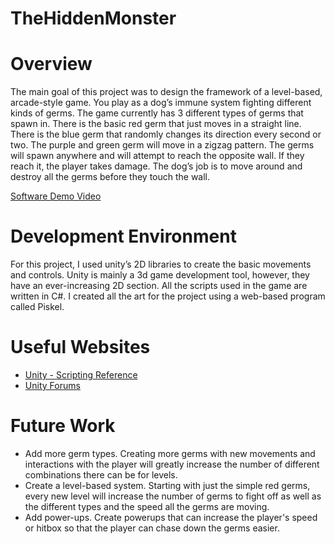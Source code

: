 # TheHiddenMonster
# Overview

The main goal of this project was to design the framework of a level-based, arcade-style game. You play as a dog’s immune system fighting different kinds of germs. The game currently has 3 different types of germs that spawn in. There is the basic red germ that just moves in a straight line. There is the blue germ that randomly changes its direction every second or two. The purple and green germ will move in a zigzag pattern. The germs will spawn anywhere and will attempt to reach the opposite wall. If they reach it, the player takes damage. The dog’s job is to move around and destroy all the germs before they touch the wall.

[Software Demo Video](http://youtube.link.goes.here)

# Development Environment

For this project, I used unity’s 2D libraries to create the basic movements and controls. Unity is mainly a 3d game development tool, however, they have an ever-increasing 2D section. All the scripts used in the game are written in C#. I created all the art for the project using a web-based program called Piskel. 

# Useful Websites


* [Unity - Scripting Reference](https://docs.unity3d.com/ScriptReference/index.html)
* [Unity Forums](https://forum.unity.com/)

# Future Work

* Add more germ types. Creating more germs with new movements and interactions with the player will greatly increase the number of different combinations there can be for levels.
* Create a level-based system. Starting with just the simple red germs, every new level will increase the number of germs to fight off as well as the different types and the speed all the germs are moving.
* Add power-ups. Create powerups that can increase the player's speed or hitbox so that the player can chase down the germs easier. 
